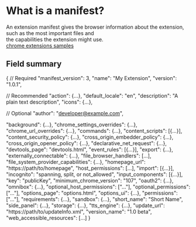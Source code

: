 # What is a manifest?

An extension manifest gives the browser information about the extension, such as the most important files and   
the capabilities the extension might use.  
[chrome extensions samples](https://github.com/GoogleChrome/chrome-extensions-samples)   


## Field summary

{
  // Required
  "manifest_version": 3,
  "name": "My Extension",
  "version": "1.0.1",

  // Recommended
  "action": {...},
  "default_locale": "en",
  "description": "A plain text description",
  "icons": {...},

  // Optional
  "author": "developer@example.com",  
  
  "background": {...},
  "chrome_settings_overrides": {...},
  "chrome_url_overrides": {...},
  "commands": {...},
  "content_scripts": [{...}],
  "content_security_policy": {...},
  "cross_origin_embedder_policy": {...},
  "cross_origin_opener_policy": {...},
  "declarative_net_request": {...},
  "devtools_page": "devtools.html",
  "event_rules": [{...}],
  "export": {...},
  "externally_connectable": {...},
  "file_browser_handlers": [...],
  "file_system_provider_capabilities": {...},
  "homepage_url": "https://path/to/homepage",
  "host_permissions": [...],
  "import": [{...}],
  "incognito": "spanning, split, or not_allowed",
  "input_components": [{...}],
  "key": "publicKey",
  "minimum_chrome_version": "107",
  "oauth2": {...},
  "omnibox": {...},
  "optional_host_permissions": ["..."],
  "optional_permissions": ["..."],
  "options_page": "options.html",
  "options_ui": {...},
  "permissions": ["..."],
  "requirements": {...},
  "sandbox": {...},
  "short_name": "Short Name",
  "side_panel": {...},
  "storage": {...},
  "tts_engine": {...},
  "update_url": "https://path/to/updateInfo.xml",
  "version_name": "1.0 beta",
  "web_accessible_resources": [...]
}   



